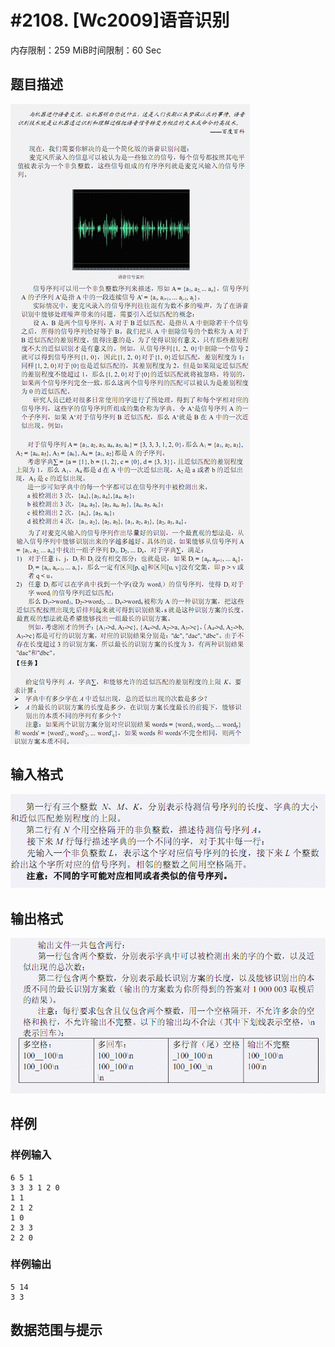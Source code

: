 # #2108. [Wc2009]语音识别

内存限制：259 MiB时间限制：60 Sec

## 题目描述

![](images/2108_1.jpg)

## 输入格式

![](images/2108_2.jpg)

## 输出格式

![](images/2108_3.jpg)

## 样例

### 样例输入

    
    6 5 1
    3 3 3 1 2 0
    1 1
    2 1 2
    1 0
    2 3 3
    2 2 0
    
    

### 样例输出

    
    5 14
    3 3
    
    

## 数据范围与提示
